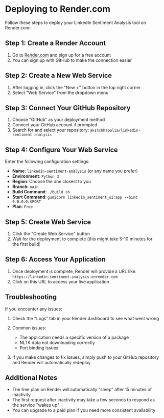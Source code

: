 # Deploying to Render.com

Follow these steps to deploy your LinkedIn Sentiment Analysis tool on Render.com:

## Step 1: Create a Render Account

1. Go to [Render.com](https://render.com/) and sign up for a free account
2. You can sign up with GitHub to make the connection easier

## Step 2: Create a New Web Service

1. After logging in, click the "New +" button in the top right corner
2. Select "Web Service" from the dropdown menu

## Step 3: Connect Your GitHub Repository

1. Choose "GitHub" as your deployment method
2. Connect your GitHub account if prompted
3. Search for and select your repository: `akshchhapolia/linkedin-sentiment-analysis`

## Step 4: Configure Your Web Service

Enter the following configuration settings:

- **Name**: `linkedin-sentiment-analysis` (or any name you prefer)
- **Environment**: `Python 3`
- **Region**: Choose the one closest to you
- **Branch**: `main`
- **Build Command**: `./build.sh`
- **Start Command**: `gunicorn linkedin_sentiment_ui:app --bind 0.0.0.0:$PORT`
- **Plan**: `Free`

## Step 5: Create Web Service

1. Click the "Create Web Service" button
2. Wait for the deployment to complete (this might take 5-10 minutes for the first build)

## Step 6: Access Your Application

1. Once deployment is complete, Render will provide a URL like:
   `https://linkedin-sentiment-analysis.onrender.com`
2. Click on this URL to access your live application

## Troubleshooting

If you encounter any issues:

1. Check the "Logs" tab in your Render dashboard to see what went wrong
2. Common issues:
   - The application needs a specific version of a package
   - NLTK data not downloading correctly
   - Port binding issues

3. If you make changes to fix issues, simply push to your GitHub repository and Render will automatically redeploy

## Additional Notes

- The free plan on Render will automatically "sleep" after 15 minutes of inactivity
- The first request after inactivity may take a few seconds to respond as the service "wakes up"
- You can upgrade to a paid plan if you need more consistent availability 